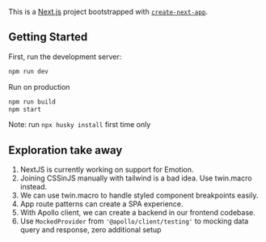 This is a [Next.js](https://nextjs.org/) project bootstrapped with [`create-next-app`](https://github.com/vercel/next.js/tree/canary/packages/create-next-app).

## Getting Started

First, run the development server:

```bash
npm run dev
```

Run on production

```bash
npm run build
npm start
```

Note: run `npx husky install` first time only

## Exploration take away

1. NextJS is currently working on support for Emotion.
2. Joining CSSinJS manually with tailwind is a bad idea. Use twin.macro instead.
3. We can use twin.macro to handle styled component breakpoints easily.
4. App route patterns can create a SPA experience.
5. With Apollo client, we can create a backend in our frontend codebase.
6. Use `MockedProvider` from `'@apollo/client/testing'` to mocking data query and response, zero additional setup
